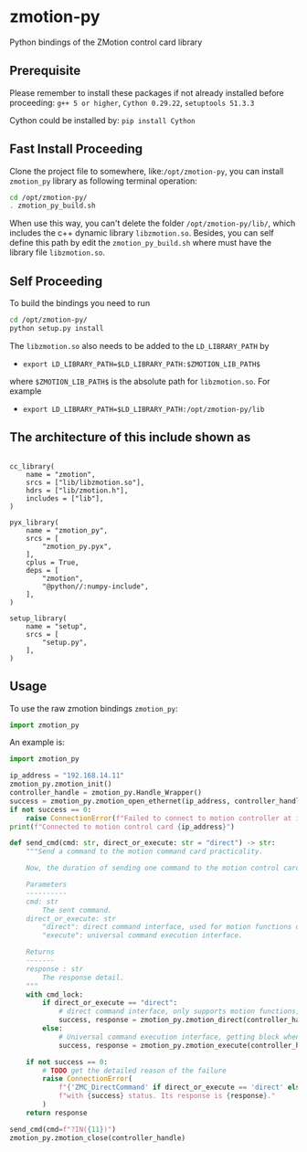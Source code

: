 # zmotion-py
Python bindings of the ZMotion control card library


## Prerequisite
Please remember to install these packages if not already installed before proceeding:
 `g++ 5 or higher`, `Cython 0.29.22`, `setuptools 51.3.3`

Cython could be installed by: `pip install Cython`


## Fast Install Proceeding
Clone the project file to somewhere, like:`/opt/zmotion-py`, you can install `zmotion_py` 
library as following terminal operation:

```bash
cd /opt/zmotion-py/
. zmotion_py_build.sh
```
When use this way, you can't delete the folder `/opt/zmotion-py/lib/`, which includes the 
c++ dynamic library `libzmotion.so`. Besides, you can self define this path by edit 
the `zmotion_py_build.sh` where must have the library file `libzmotion.so`.


## Self Proceeding
To build the bindings you need to run
```bash
cd /opt/zmotion-py/
python setup.py install
```

The `libzmotion.so` also needs to be added to the `LD_LIBRARY_PATH` by

 * ```export LD_LIBRARY_PATH=$LD_LIBRARY_PATH:$ZMOTION_LIB_PATH$```

where `$ZMOTION_LIB_PATH$` is the absolute path for `libzmotion.so`. For example
 * ```export LD_LIBRARY_PATH=$LD_LIBRARY_PATH:/opt/zmotion-py/lib```

## The architecture of this include shown as
```

cc_library(
    name = "zmotion",
    srcs = ["lib/libzmotion.so"],
    hdrs = ["lib/zmotion.h"],
    includes = ["lib"],
)

pyx_library(
    name = "zmotion_py",
    srcs = [
        "zmotion_py.pyx",
    ],
    cplus = True,
    deps = [
        "zmotion",
        "@python//:numpy-include",
    ],
)

setup_library(
    name = "setup",
    srcs = [
        "setup.py",
    ],
)
```
## Usage

To use the raw zmotion bindings `zmotion_py`:

```python
import zmotion_py
```

An example is:
```python
import zmotion_py

ip_address = "192.168.14.11"
zmotion_py.zmotion_init()
controller_handle = zmotion_py.Handle_Wrapper()
success = zmotion_py.zmotion_open_ethernet(ip_address, controller_handle)
if not success == 0:
    raise ConnectionError(f"Failed to connect to motion controller at ip: {ip_address}.")
print(f"Connected to motion control card {ip_address}")

def send_cmd(cmd: str, direct_or_execute: str = "direct") -> str:
    """Send a command to the motion command card practicality.

    Now, the duration of sending one command to the motion control card is about 0.15ms - 0.35ms.

    Parameters
    ----------
    cmd: str
        The sent command.
    direct_or_execute: str
        "direct": direct command interface, used for motion functions or some io operation.
        "execute": universal command execution interface.

    Returns
    -------
    response : str
        The response detail.
    """
    with cmd_lock:
        if direct_or_execute == "direct":
            # direct command interface, only supports motion functions, parameters and array variables configuration
            success, response = zmotion_py.zmotion_direct(controller_handle, cmd)
        else:
            # Universal command execution interface, getting block when the controller is not buffered
            success, response = zmotion_py.zmotion_execute(controller_handle, cmd)

    if not success == 0:
        # TODO get the detailed reason of the failure
        raise ConnectionError(
            f"{'ZMC_DirectCommand' if direct_or_execute == 'direct' else 'ZMC_Execute'} failed to send {cmd} "
            f"with {success} status. Its response is {response}."
        )
    return response

send_cmd(cmd=f"?IN({11})")
zmotion_py.zmotion_close(controller_handle)
```

